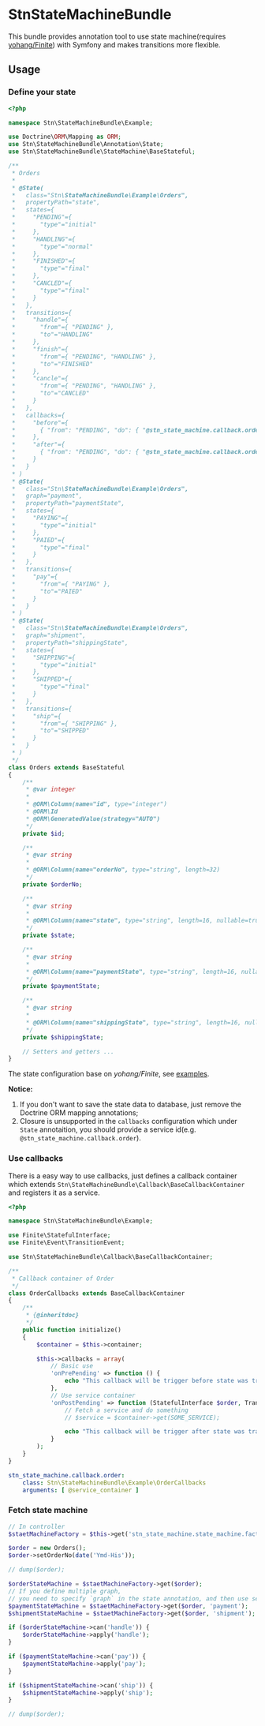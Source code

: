 StnStateMachineBundle
====

This bundle provides annotation tool to use state machine(requires [yohang/Finite](https://github.com/yohang/Finite)) with Symfony and makes transitions more flexible.

Usage
-----

### Define your state

``` php
<?php

namespace Stn\StateMachineBundle\Example;

use Doctrine\ORM\Mapping as ORM;
use Stn\StateMachineBundle\Annotation\State;
use Stn\StateMachineBundle\StateMachine\BaseStateful;

/**
 * Orders
 *
 * @State(
 *   class="Stn\StateMachineBundle\Example\Orders",
 *   propertyPath="state",
 *   states={
 *     "PENDING"={
 *       "type"="initial"
 *     },
 *     "HANDLING"={
 *       "type"="normal"
 *     },
 *     "FINISHED"={
 *       "type"="final"
 *     },
 *     "CANCLED"={
 *       "type"="final"
 *     }
 *   },
 *   transitions={
 *     "handle"={
 *       "from"={ "PENDING" },
 *       "to"="HANDLING"
 *     },
 *     "finish"={
 *       "from"={ "PENDING", "HANDLING" },
 *       "to"="FINISHED"
 *     },
 *     "cancle"={
 *       "from"={ "PENDING", "HANDLING" },
 *       "to"="CANCLED"
 *     }
 *   },
 *   callbacks={
 *     "before"={
 *       { "from": "PENDING", "do": { "@stn_state_machine.callback.order", "onPrePending" } }
 *     },
 *     "after"={
 *       { "from": "PENDING", "do": { "@stn_state_machine.callback.order", "onPostPending" } }
 *     }
 *   }
 * )
 * @State(
 *   class="Stn\StateMachineBundle\Example\Orders",
 *   graph="payment",
 *   propertyPath="paymentState",
 *   states={
 *     "PAYING"={
 *       "type"="initial"
 *     },
 *     "PAIED"={
 *       "type"="final"
 *     }
 *   },
 *   transitions={
 *     "pay"={
 *       "from"={ "PAYING" },
 *       "to"="PAIED"
 *     }
 *   }
 * )
 * @State(
 *   class="Stn\StateMachineBundle\Example\Orders",
 *   graph="shipment",
 *   propertyPath="shippingState",
 *   states={
 *     "SHIPPING"={
 *       "type"="initial"
 *     },
 *     "SHIPPED"={
 *       "type"="final"
 *     }
 *   },
 *   transitions={
 *     "ship"={
 *       "from"={ "SHIPPING" },
 *       "to"="SHIPPED"
 *     }
 *   }
 * )
 */
class Orders extends BaseStateful
{
    /**
     * @var integer
     *
     * @ORM\Column(name="id", type="integer")
     * @ORM\Id
     * @ORM\GeneratedValue(strategy="AUTO")
     */
    private $id;

    /**
     * @var string
     *
     * @ORM\Column(name="orderNo", type="string", length=32)
     */
    private $orderNo;

    /**
     * @var string
     *
     * @ORM\Column(name="state", type="string", length=16, nullable=true)
     */
    private $state;

    /**
     * @var string
     *
     * @ORM\Column(name="paymentState", type="string", length=16, nullable=true)
     */
    private $paymentState;

    /**
     * @var string
     *
     * @ORM\Column(name="shippingState", type="string", length=16, nullable=true)
     */
    private $shippingState;

    // Setters and getters ...
}

```

The state configuration base on *yohang/Finite*, see [examples](https://github.com/yohang/Finite/tree/master/examples).

**Notice:**
1. If you don't want to save the state data to database, just remove the Doctrine ORM mapping annotations;
2. Closure is unsupported in the `callbacks` configuration which under `State` annotaition, you should provide a service id(e.g. `@stn_state_machine.callback.order`).

### Use callbacks

There is a easy way to use callbacks, just defines a callback container which extends `Stn\StateMachineBundle\Callback\BaseCallbackContainer` and registers it as a service.

``` php
<?php

namespace Stn\StateMachineBundle\Example;

use Finite\StatefulInterface;
use Finite\Event\TransitionEvent;

use Stn\StateMachineBundle\Callback\BaseCallbackContainer;

/**
 * Callback container of Order
 */
class OrderCallbacks extends BaseCallbackContainer
{
    /**
     * {@inheritdoc}
     */
    public function initialize()
    {
        $container = $this->container;

        $this->callbacks = array(
            // Basic use
            'onPrePending' => function () {
                echo "This callback will be trigger before state was translated from 'PENDING'.";
            },
            // Use service container
            'onPostPending' => function (StatefulInterface $order, TransitionEvent $event) use ($container) {
                // Fetch a service and do something
                // $service = $container->get(SOME_SERVICE);

                echo "This callback will be trigger after state was translated from 'PENDING'.";
            }
        );
    }
}
```

``` yaml
stn_state_machine.callback.order:
    class: Stn\StateMachineBundle\Example\OrderCallbacks
    arguments: [ @service_container ]
```

### Fetch state machine

``` php
// In controller
$staetMachineFactory = $this->get('stn_state_machine.state_machine.factory');

$order = new Orders();
$order->setOrderNo(date('Ymd-His'));

// dump($order);

$orderStateMachine = $staetMachineFactory->get($order);
// If you define multiple graph,
// you need to specify `graph` in the state annotation, and then use second parameter to fetch state machine
$paymentStateMachine = $staetMachineFactory->get($order, 'payment');
$shipmentStateMachine = $staetMachineFactory->get($order, 'shipment');

if ($orderStateMachine->can('handle')) {
    $orderStateMachine->apply('handle');
}

if ($paymentStateMachine->can('pay')) {
    $paymentStateMachine->apply('pay');
}

if ($shipmentStateMachine->can('ship')) {
    $shipmentStateMachine->apply('ship');
}

// dump($order);
 ```
